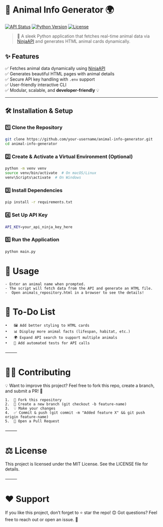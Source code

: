 # 🦁 Animal Info Generator 🌍

[![API Status](https://img.shields.io/badge/API-Online-brightgreen)](https://api-ninjas.com/) 
[![Python Version](https://img.shields.io/badge/python-3.8%2B-blue.svg)](https://www.python.org/) 
[![License](https://img.shields.io/badge/license-MIT-lightgrey)](LICENSE)

> 📜 A sleek Python application that fetches real-time animal data via [NinjaAPI](https://api-ninjas.com/) and generates HTML animal cards dynamically.

## ✨ **Features**
✅ Fetches animal data dynamically using [NinjaAPI](https://api-ninjas.com/)  
✅ Generates beautiful HTML pages with animal details  
✅ Secure API key handling with `.env` support  
✅ User-friendly interactive CLI  
✅ Modular, scalable, and **developer-friendly** 💡  

---

## 🛠️ **Installation & Setup**
### 1️⃣ **Clone the Repository**
```sh
git clone https://github.com/your-username/animal-info-generator.git
cd animal-info-generator
```
### 2️⃣ **Create & Activate a Virtual Environment (Optional)**
```sh
python -m venv venv
source venv/bin/activate  # On macOS/Linux
venv\Scripts\activate  # On Windows
```
### 3️⃣ **Install Dependencies**
```sh
pip install -r requirements.txt
```
### 4️⃣ **Set Up API Key**
```sh
API_KEY=your_api_ninja_key_here
```
### 5️⃣ **Run the Application**
```sh
python main.py
```

# 🎯 Usage
```shell
- Enter an animal name when prompted.
- The script will fetch data from the API and generate an HTML file.
-  Open animals_repository.html in a browser to see the details!

```


# 📌 To-Do List
	•	🖼️ Add better styling to HTML cards
	•	📊 Display more animal facts (lifespan, habitat, etc.)
	•	🌍 Expand API search to support multiple animals
	•	📝 Add automated tests for API calls

⸻

# 👨‍💻 Contributing

💡 Want to improve this project? Feel free to fork this repo, create a branch, and submit a PR! 🚀
	
    1.	🍴 Fork this repository
    2.	🌿 Create a new branch (git checkout -b feature-name)
	3.	💡 Make your changes
	4.	✅ Commit & push (git commit -m "Added feature X" && git push origin feature-name)
	5.	🔁 Open a Pull Request

⸻

# ⚖ License

This project is licensed under the MIT License. See the LICENSE file for details.

⸻

# ❤️ Support

If you like this project, don’t forget to ⭐ star the repo! 😊
Got questions? Feel free to reach out or open an issue. 🚀